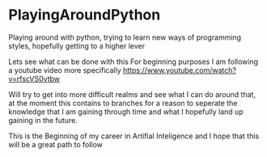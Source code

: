 # PlayingAroundPython
Playing around with python, trying to learn new ways of programming styles, hopefully getting to a higher lever

Lets see what can be done with this
For beginning purposes I am following a youtube video more specifically 
https://www.youtube.com/watch?v=rfscVS0vtbw

Will try to get into more difficult realms and see what I can do around that, at the moment this contains to branches for a reason to seperate the knowledge that I am gaining through time and what I hopefully land up gaining in the future.

This is the Beginning of my career in Artifial Inteligence and I hope that this will be a great path to follow
